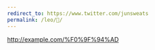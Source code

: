```yaml
---
redirect_to: https://www.twitter.com/junsweats
permalink: /leo/🔭/
---
```


http://example.com/%F0%9F%94%AD
